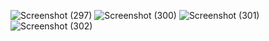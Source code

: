 ![Screenshot (297)](https://user-images.githubusercontent.com/79014447/110302355-2a7b5780-801f-11eb-920e-0f65ae04eaf4.png)
![Screenshot (300)](https://user-images.githubusercontent.com/79014447/110302426-3a933700-801f-11eb-8a7f-25a3d502af99.png)
![Screenshot (301)](https://user-images.githubusercontent.com/79014447/110302447-4121ae80-801f-11eb-92bb-966de0cd4cca.png)
![Screenshot (302)](https://user-images.githubusercontent.com/79014447/110302468-47b02600-801f-11eb-918a-a40b784f882f.png)

